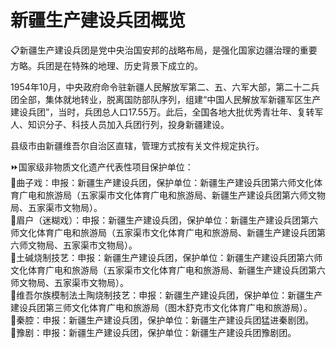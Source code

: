# 新疆生产建设兵团概览  
📋新疆生产建设兵团是党中央治国安邦的战略布局，是强化国家边疆治理的重要方略。兵团是在特殊的地理、历史背景下成立的。  

1954年10月，中央政府命令驻新疆人民解放军第二、五、六军大部，第二十二兵团全部，集体就地转业，脱离国防部队序列，组建“中国人民解放军新疆军区生产建设兵团”，当时，兵团总人口17.55万。此后，全国各地大批优秀青壮年、复转军人、知识分子、科技人员加入兵团行列，投身新疆建设。  

县级市由新疆维吾尔自治区直辖，管理方式按有关文件规定执行。  
  
⏩国家级非物质文化遗产代表性项目保护单位：  
🔸曲子戏：申报：新疆生产建设兵团，保护单位：新疆生产建设兵团第六师文化体育广电和旅游局（五家渠市文化体育广电和旅游局、新疆生产建设兵团第六师文物局、五家渠市文物局）。  
🔸眉户（迷糊戏）：申报：新疆生产建设兵团，保护单位：新疆生产建设兵团第六师文化体育广电和旅游局（五家渠市文化体育广电和旅游局、新疆生产建设兵团第六师文物局、五家渠市文物局）。  
🔸土碱烧制技艺：申报：新疆生产建设兵团，保护单位：新疆生产建设兵团第六师文化体育广电和旅游局（五家渠市文化体育广电和旅游局、新疆生产建设兵团第六师文物局、五家渠市文物局）。  
🔸维吾尔族模制法土陶烧制技艺：申报：新疆生产建设兵团，保护单位：新疆生产建设兵团第三师文化体育广电和旅游局（图木舒克市文化体育广电和旅游局）。  
🔸秦腔：申报：新疆生产建设兵团，保护单位：新疆生产建设兵团猛进秦剧团。  
🔸豫剧：申报：新疆生产建设兵团，保护单位：新疆生产建设兵团豫剧团。  